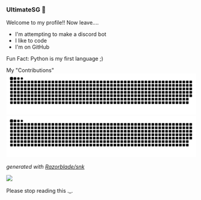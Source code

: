 ### UltimateSG 👋

Welcome to my profile!!
Now leave....
- I'm attempting to make a discord bot
- I like to code
- I'm on GitHub

Fun Fact: Python is my first language ;)

My "Contributions"
![github contribution grid snake animation](https://raw.githubusercontent.com/platane/platane/output/github-contribution-grid-snake-dark.svg#gh-dark-mode-only)![github contribution grid snake animation](https://raw.githubusercontent.com/platane/platane/output/github-contribution-grid-snake.svg#gh-light-mode-only)


_generated with [Razorblade/snk](https://github.com/Platane/snk)_


![](https://komarev.com/ghpvc/?username=ItzRazorblade)





Please stop reading this ._.

